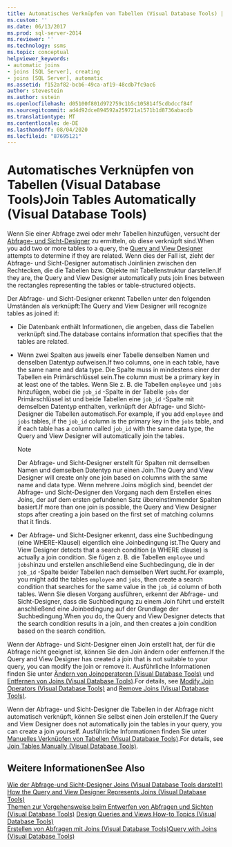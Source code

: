 ```yaml
---
title: Automatisches Verknüpfen von Tabellen (Visual Database Tools) | Microsoft-Dokumentation
ms.custom: ''
ms.date: 06/13/2017
ms.prod: sql-server-2014
ms.reviewer: ''
ms.technology: ssms
ms.topic: conceptual
helpviewer_keywords:
- automatic joins
- joins [SQL Server], creating
- joins [SQL Server], automatic
ms.assetid: f152af82-bcb6-49ca-af19-48cdb7fc9ac6
author: stevestein
ms.author: sstein
ms.openlocfilehash: d05100f801d972759c1b5c105814f5cdbdccf84f
ms.sourcegitcommit: ad4d92dce894592a259721a1571b1d8736abacdb
ms.translationtype: MT
ms.contentlocale: de-DE
ms.lasthandoff: 08/04/2020
ms.locfileid: "87695121"
---
```

# <a name="join-tables-automatically-visual-database-tools"></a><span data-ttu-id="0de13-102">Automatisches Verknüpfen von Tabellen (Visual Database Tools)</span><span class="sxs-lookup"><span data-stu-id="0de13-102">Join Tables Automatically (Visual Database Tools)</span></span>
  <span data-ttu-id="0de13-103">Wenn Sie einer Abfrage zwei oder mehr Tabellen hinzufügen, versucht der [Abfrage- und Sicht-Designer](visual-database-tools.md) zu ermitteln, ob diese verknüpft sind.</span><span class="sxs-lookup"><span data-stu-id="0de13-103">When you add two or more tables to a query, the [Query and View Designer](visual-database-tools.md) attempts to determine if they are related.</span></span> <span data-ttu-id="0de13-104">Wenn dies der Fall ist, zieht der Abfrage- und Sicht-Designer automatisch Joinlinien zwischen den Rechtecken, die die Tabellen bzw. Objekte mit Tabellenstruktur darstellen.</span><span class="sxs-lookup"><span data-stu-id="0de13-104">If they are, the Query and View Designer automatically puts join lines between the rectangles representing the tables or table-structured objects.</span></span>  
  
 <span data-ttu-id="0de13-105">Der Abfrage- und Sicht-Designer erkennt Tabellen unter den folgenden Umständen als verknüpft:</span><span class="sxs-lookup"><span data-stu-id="0de13-105">The Query and View Designer will recognize tables as joined if:</span></span>  
  
-   <span data-ttu-id="0de13-106">Die Datenbank enthält Informationen, die angeben, dass die Tabellen verknüpft sind.</span><span class="sxs-lookup"><span data-stu-id="0de13-106">The database contains information that specifies that the tables are related.</span></span>  
  
-   <span data-ttu-id="0de13-107">Wenn zwei Spalten aus jeweils einer Tabelle denselben Namen und denselben Datentyp aufweisen.</span><span class="sxs-lookup"><span data-stu-id="0de13-107">If two columns, one in each table, have the same name and data type.</span></span> <span data-ttu-id="0de13-108">Die Spalte muss in mindestens einer der Tabellen ein Primärschlüssel sein.</span><span class="sxs-lookup"><span data-stu-id="0de13-108">The column must be a primary key in at least one of the tables.</span></span> <span data-ttu-id="0de13-109">Wenn Sie z. B. die Tabellen `employee` und `jobs` hinzufügen, wobei die `job_id` -Spalte in der Tabelle `jobs` der Primärschlüssel ist und beide Tabellen eine `job_id` -Spalte mit demselben Datentyp enthalten, verknüpft der Abfrage- und Sicht-Designer die Tabellen automatisch.</span><span class="sxs-lookup"><span data-stu-id="0de13-109">For example, if you add `employee` and `jobs` tables, if the `job_id` column is the primary key in the `jobs` table, and if each table has a column called `job_id` with the same data type, the Query and View Designer will automatically join the tables.</span></span>  
  
    > [!NOTE]  
    >  <span data-ttu-id="0de13-110">Der Abfrage- und Sicht-Designer erstellt für Spalten mit demselben Namen und demselben Datentyp nur einen Join.</span><span class="sxs-lookup"><span data-stu-id="0de13-110">The Query and View Designer will create only one join based on columns with the same name and data type.</span></span> <span data-ttu-id="0de13-111">Wenn mehrere Joins möglich sind, beendet der Abfrage- und Sicht-Designer den Vorgang nach dem Erstellen eines Joins, der auf dem ersten gefundenen Satz übereinstimmender Spalten basiert.</span><span class="sxs-lookup"><span data-stu-id="0de13-111">If more than one join is possible, the Query and View Designer stops after creating a join based on the first set of matching columns that it finds.</span></span>  
  
-   <span data-ttu-id="0de13-112">Der Abfrage- und Sicht-Designer erkennt, dass eine Suchbedingung (eine WHERE-Klausel) eigentlich eine Joinbedingung ist.</span><span class="sxs-lookup"><span data-stu-id="0de13-112">The Query and View Designer detects that a search condition (a WHERE clause) is actually a join condition.</span></span> <span data-ttu-id="0de13-113">Sie fügen z. B. die Tabellen `employee` und `jobs`hinzu und erstellen anschließend eine Suchbedingung, die in der `job_id` -Spalte beider Tabellen nach demselben Wert sucht.</span><span class="sxs-lookup"><span data-stu-id="0de13-113">For example, you might add the tables `employee` and `jobs`, then create a search condition that searches for the same value in the `job_id` column of both tables.</span></span> <span data-ttu-id="0de13-114">Wenn Sie diesen Vorgang ausführen, erkennt der Abfrage- und Sicht-Designer, dass die Suchbedingung zu einem Join führt und erstellt anschließend eine Joinbedingung auf der Grundlage der Suchbedingung.</span><span class="sxs-lookup"><span data-stu-id="0de13-114">When you do, the Query and View Designer detects that the search condition results in a join, and then creates a join condition based on the search condition.</span></span>  
  
 <span data-ttu-id="0de13-115">Wenn der Abfrage- und Sicht-Designer einen Join erstellt hat, der für die Abfrage nicht geeignet ist, können Sie den Join ändern oder entfernen.</span><span class="sxs-lookup"><span data-stu-id="0de13-115">If the Query and View Designer has created a join that is not suitable to your query, you can modify the join or remove it.</span></span> <span data-ttu-id="0de13-116">Ausführliche Informationen finden Sie unter [Ändern von Joinoperatoren &#40;Visual Database Tools&#41;](modify-join-operators-visual-database-tools.md) und [Entfernen von Joins &#40;Visual Database Tools&#41;](remove-joins-visual-database-tools.md).</span><span class="sxs-lookup"><span data-stu-id="0de13-116">For details, see [Modify Join Operators &#40;Visual Database Tools&#41;](modify-join-operators-visual-database-tools.md) and [Remove Joins &#40;Visual Database Tools&#41;](remove-joins-visual-database-tools.md).</span></span>  
  
 <span data-ttu-id="0de13-117">Wenn der Abfrage- und Sicht-Designer die Tabellen in der Abfrage nicht automatisch verknüpft, können Sie selbst einen Join erstellen.</span><span class="sxs-lookup"><span data-stu-id="0de13-117">If the Query and View Designer does not automatically join the tables in your query, you can create a join yourself.</span></span> <span data-ttu-id="0de13-118">Ausführliche Informationen finden Sie unter [Manuelles Verknüpfen von Tabellen &#40;Visual Database Tools&#41;](join-tables-manually-visual-database-tools.md).</span><span class="sxs-lookup"><span data-stu-id="0de13-118">For details, see [Join Tables Manually &#40;Visual Database Tools&#41;](join-tables-manually-visual-database-tools.md).</span></span>  
  
## <a name="see-also"></a><span data-ttu-id="0de13-119">Weitere Informationen</span><span class="sxs-lookup"><span data-stu-id="0de13-119">See Also</span></span>  
 <span data-ttu-id="0de13-120">[Wie der Abfrage-und Sicht-Designer Joins &#40;Visual Database Tools darstellt&#41;](how-the-query-and-view-designer-represents-joins-visual-database-tools.md) </span><span class="sxs-lookup"><span data-stu-id="0de13-120">[How the Query and View Designer Represents Joins &#40;Visual Database Tools&#41;](how-the-query-and-view-designer-represents-joins-visual-database-tools.md) </span></span>  
 <span data-ttu-id="0de13-121">[Themen zur Vorgehensweise beim Entwerfen von Abfragen und Sichten &#40;Visual Database Tools&#41;](design-queries-and-views-how-to-topics-visual-database-tools.md) </span><span class="sxs-lookup"><span data-stu-id="0de13-121">[Design Queries and Views How-to Topics &#40;Visual Database Tools&#41;](design-queries-and-views-how-to-topics-visual-database-tools.md) </span></span>  
 [<span data-ttu-id="0de13-122">Erstellen von Abfragen mit Joins &#40;Visual Database Tools&#41;</span><span class="sxs-lookup"><span data-stu-id="0de13-122">Query with Joins &#40;Visual Database Tools&#41;</span></span>](query-with-joins-visual-database-tools.md)  
  
  
